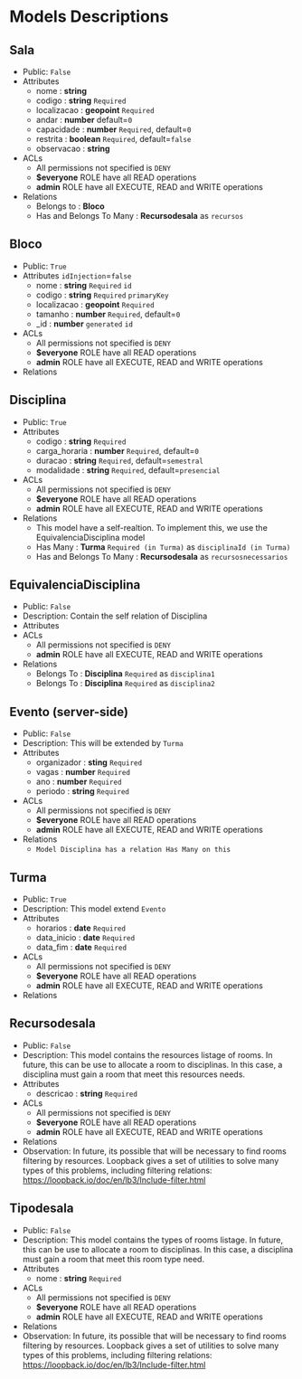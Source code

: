 # Models Descriptions

## Sala
- Public: `False`
- Attributes
  * nome : **string**
  * codigo : **string** `Required`
  * localizacao : **geopoint** `Required`
  * andar : **number** default=`0`
  * capacidade : **number** `Required`, default=`0`
  * restrita : **boolean** `Required`, default=`false`
  * observacao : **string**
- ACLs
  * All permissions not specified is `DENY`
  * **$everyone** ROLE have all READ operations
  * **admin** ROLE have all EXECUTE, READ and WRITE operations
- Relations
  * Belongs to : **Bloco**
  * Has and Belongs To Many : **Recursodesala** as `recursos` 

## Bloco
- Public: `True`
- Attributes `idInjection`=`false`
  * nome : **string** `Required` `id`
  * codigo : **string** `Required` `primaryKey`
  * localizacao : **geopoint** `Required`
  * tamanho : **number** `Required`, default=`0`
  * _id : **number** `generated` `id`
- ACLs
  * All permissions not specified is `DENY`
  * **$everyone** ROLE have all READ operations
  * **admin** ROLE have all EXECUTE, READ and WRITE operations
- Relations

## Disciplina
- Public: `True`
- Attributes
  * codigo : **string** `Required`
  * carga_horaria : **number** `Required`, default=`0`
  * duracao : **string** `Required`, default=`semestral`
  * modalidade : **string** `Required`, default=`presencial`
- ACLs
  * All permissions not specified is `DENY`
  * **$everyone** ROLE have all READ operations
  * **admin** ROLE have all EXECUTE, READ and WRITE operations
- Relations
  * This model have a self-realtion. To implement this, we use the EquivalenciaDisciplina model
  * Has Many : **Turma** `Required (in Turma)` as `disciplinaId (in Turma)`
  * Has and Belongs To Many : **Recursodesala** as `recursosnecessarios`


## EquivalenciaDisciplina
- Public: `False`
- Description: Contain the self relation of Disciplina
- Attributes
- ACLs
  * All permissions not specified is `DENY`
  * **admin** ROLE have all EXECUTE, READ and WRITE operations
- Relations
  * Belongs To : **Disciplina** `Required` as `disciplina1`
  * Belongs To : **Disciplina** `Required` as `disciplina2`

## Evento (server-side)
- Public: `False`
- Description: This will be extended by `Turma`
- Attributes
  * organizador : **sting** `Required`
  * vagas : **number** `Required`
  * ano : **number** `Required`
  * periodo : **string** `Required`
- ACLs
  * All permissions not specified is `DENY`
  * **$everyone** ROLE have all READ operations
  * **admin** ROLE have all EXECUTE, READ and WRITE operations
- Relations
  * `Model Disciplina has a relation Has Many on this`

## Turma
- Public: `True`
- Description: This model extend `Evento`
- Attributes
  * horarios : **date** `Required`
  * data_inicio : **date** `Required`
  * data_fim : **date** `Required`
- ACLs
  * All permissions not specified is `DENY`
  * **$everyone** ROLE have all READ operations
  * **admin** ROLE have all EXECUTE, READ and WRITE operations
- Relations

## Recursodesala
- Public: `False`
- Description: This model contains the resources listage of rooms.
               In future, this can be use to allocate a room to disciplinas. 
               In this case, a disciplina must gain a room that meet this 
               resources needs.
- Attributes
  * descricao : **string** `Required`
- ACLs
  * All permissions not specified is `DENY`
  * **$everyone** ROLE have all READ operations
  * **admin** ROLE have all EXECUTE, READ and WRITE operations
- Relations
- Observation: In future, its possible that will be necessary to find
               rooms filtering by resources. Loopback gives a set of utilities
               to solve many types of this problems, including filtering
               relations: https://loopback.io/doc/en/lb3/Include-filter.html

## Tipodesala
- Public: `False`
- Description: This model contains the types of rooms listage.
               In future, this can be use to allocate a room to disciplinas. 
               In this case, a disciplina must gain a room that meet this 
               room type need.
- Attributes
  * nome : **string** `Required`
- ACLs
  * All permissions not specified is `DENY`
  * **$everyone** ROLE have all READ operations
  * **admin** ROLE have all EXECUTE, READ and WRITE operations
- Relations
- Observation: In future, its possible that will be necessary to find
               rooms filtering by resources. Loopback gives a set of utilities
               to solve many types of this problems, including filtering
               relations: https://loopback.io/doc/en/lb3/Include-filter.html